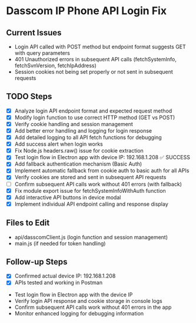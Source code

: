 # Dasscom IP Phone API Login Fix

## Current Issues
- Login API called with POST method but endpoint format suggests GET with query parameters
- 401 Unauthorized errors in subsequent API calls (fetchSystemInfo, fetchSvnVersion, fetchIpAddress)
- Session cookies not being set properly or not sent in subsequent requests

## TODO Steps
- [x] Analyze login API endpoint format and expected request method
- [x] Modify login function to use correct HTTP method (GET vs POST)
- [x] Verify cookie handling and session management
- [x] Add better error handling and logging for login response
- [x] Add detailed logging to all API fetch functions for debugging
- [x] Add success alert when login works
- [x] Fix Node.js headers.raw() issue for cookie extraction
- [x] Test login flow in Electron app with device IP: 192.168.1.208 ✅ SUCCESS
- [x] Add fallback authentication mechanism (Basic Auth)
- [x] Implement automatic fallback from cookie auth to basic auth for all APIs
- [x] Verify cookies are stored and sent in subsequent API requests
- [ ] Confirm subsequent API calls work without 401 errors (with fallback)
- [x] Fix module export issue for fetchSystemInfoWithAuth function
- [x] Add interactive API buttons in device modal
- [x] Implement individual API endpoint calling and response display

## Files to Edit
- api/dasscomClient.js (login function and session management)
- main.js (if needed for token handling)

## Follow-up Steps
- [x] Confirmed actual device IP: 192.168.1.208
- [x] APIs tested and working in Postman
- Test login flow in Electron app with the device IP
- Verify login API response and cookie storage in console logs
- Confirm subsequent API calls work without 401 errors in the app
- Monitor enhanced logging for debugging information
